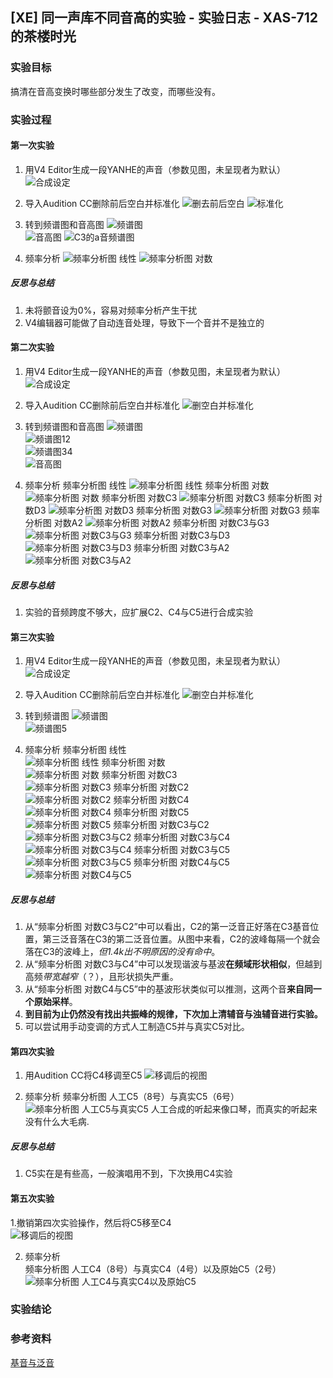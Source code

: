 ## \[XE\] 同一声库不同音高的实验 - 实验日志 - XAS-712的茶楼时光

### 实验目标
搞清在音高变换时哪些部分发生了改变，而哪些没有。

### 实验过程
#### 第一次实验
1. 用V4 Editor生成一段YANHE的声音（参数见图，未呈现者为默认）
![合成设定](/asset/explog/xe/img001.PNG)

2. 导入Audition CC删除前后空白并标准化
![删去前后空白](/asset/explog/xe/img002.PNG)
![标准化](/asset/explog/xe/img003.PNG)

3. 转到频谱图和音高图
![频谱图](/asset/explog/xe/img004.PNG)  
![音高图](/asset/explog/xe/img005.PNG)
![C3的a音频谱图](/asset/explog/xe/img006.PNG)

4. 频率分析
![频率分析图 线性](/asset/explog/xe/img007.PNG)
![频率分析图 对数](/asset/explog/xe/img008.PNG)

##### 反思与总结
1. 未将颤音设为0%，容易对频率分析产生干扰
2. V4编辑器可能做了自动连音处理，导致下一个音并不是独立的

#### 第二次实验
1. 用V4 Editor生成一段YANHE的声音（参数见图，未呈现者为默认）
![合成设定](/asset/explog/xe/img009.PNG)

2. 导入Audition CC删除前后空白并标准化
![删空白并标准化](/asset/explog/xe/img010.PNG)

3. 转到频谱图和音高图
![频谱图](/asset/explog/xe/img011.PNG)  
![频谱图12](/asset/explog/xe/img012.PNG)  
![频谱图34](/asset/explog/xe/img013.PNG)  
![音高图](/asset/explog/xe/img014.PNG)

4. 频率分析
频率分析图 线性
![频率分析图 线性](/asset/explog/xe/img015.PNG)
频率分析图 对数
![频率分析图 对数](/asset/explog/xe/img016.PNG)
频率分析图 对数C3
![频率分析图 对数C3](/asset/explog/xe/img017.PNG)
频率分析图 对数D3
![频率分析图 对数D3](/asset/explog/xe/img018.PNG)
频率分析图 对数G3
![频率分析图 对数G3](/asset/explog/xe/img019.PNG)
频率分析图 对数A2
![频率分析图 对数A2](/asset/explog/xe/img020.PNG)
频率分析图 对数C3与G3
![频率分析图 对数C3与G3](/asset/explog/xe/img021.PNG)
频率分析图 对数C3与D3
![频率分析图 对数C3与D3](/asset/explog/xe/img022.PNG)
频率分析图 对数C3与A2
![频率分析图 对数C3与A2](/asset/explog/xe/img023.PNG)

##### 反思与总结
1. 实验的音频跨度不够大，应扩展C2、C4与C5进行合成实验

#### 第三次实验
1. 用V4 Editor生成一段YANHE的声音（参数见图，未呈现者为默认）
![合成设定](/asset/explog/xe/img024.PNG)

2. 导入Audition CC删除前后空白并标准化
![删空白并标准化](/asset/explog/xe/img025.PNG)

3. 转到频谱图
![频谱图](/asset/explog/xe/img026.PNG)  
![频谱图5](/asset/explog/xe/img027.PNG)  

4. 频率分析
频率分析图 线性  
![频率分析图 线性](/asset/explog/xe/img028.PNG)
频率分析图 对数  
![频率分析图 对数](/asset/explog/xe/img029.PNG)
频率分析图 对数C3  
![频率分析图 对数C3](/asset/explog/xe/img017.PNG)
频率分析图 对数C2  
![频率分析图 对数C2](/asset/explog/xe/img031.PNG)
频率分析图 对数C4  
![频率分析图 对数C4](/asset/explog/xe/img032.PNG)
频率分析图 对数C5  
![频率分析图 对数C5](/asset/explog/xe/img033.PNG)
频率分析图 对数C3与C2  
![频率分析图 对数C3与C2](/asset/explog/xe/img030.PNG)
频率分析图 对数C3与C4  
![频率分析图 对数C3与C4](/asset/explog/xe/img034.PNG)
频率分析图 对数C3与C5  
![频率分析图 对数C3与C5](/asset/explog/xe/img035.PNG)
频率分析图 对数C4与C5  
![频率分析图 对数C4与C5](/asset/explog/xe/img036.PNG)

##### 反思与总结
1. 从“频率分析图 对数C3与C2”中可以看出，C2的第一泛音正好落在C3基音位置，第三泛音落在C3的第二泛音位置。从图中来看，C2的波峰每隔一个就会落在C3的波峰上，*但1.4k出不明原因的没有命中*。  
2. 从“频率分析图 对数C3与C4”中可以发现谐波与基波**在频域形状相似**，但越到高频*带宽越窄*（？），且形状损失严重。  
3. 从“频率分析图 对数C4与C5”中的基波形状类似可以推测，这两个音**来自同一个原始采样**。  
4. **到目前为止仍然没有找出共振峰的规律，下次加上清辅音与浊辅音进行实验。**  
5. 可以尝试用手动变调的方式人工制造C5并与真实C5对比。  

#### 第四次实验
1. 用Audition CC将C4移调至C5
![移调后的视图](/asset/explog/xe/img037.PNG)  

2. 频率分析
频率分析图 人工C5（8号）与真实C5（6号）  
![频率分析图 人工C5与真实C5](/asset/explog/xe/img038.PNG)
人工合成的听起来像口琴，而真实的听起来没有什么大毛病.  

##### 反思与总结
1. C5实在是有些高，一般演唱用不到，下次换用C4实验

#### 第五次实验
1.撤销第四次实验操作，然后将C5移至C4  
![移调后的视图](/asset/explog/xe/img039.PNG)

2. 频率分析  
频率分析图 人工C4（8号）与真实C4（4号）以及原始C5（2号）  
![频率分析图 人工C4与真实C4以及原始C5](/asset/explog/xe/img040.PNG)

### 实验结论

### 参考资料
[基音与泛音](http://tieba.baidu.com/p/3552553058)
